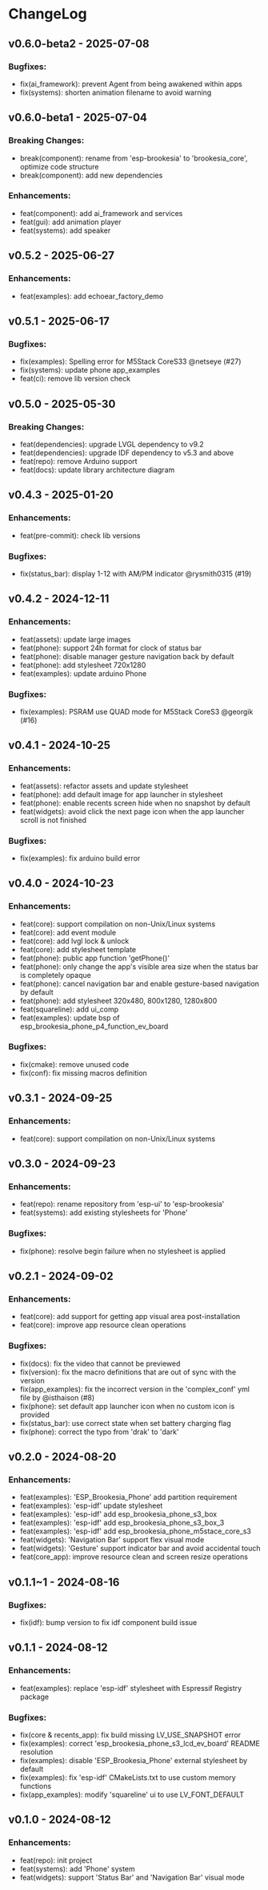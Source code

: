 # ChangeLog

## v0.6.0-beta2 - 2025-07-08

### Bugfixes:

* fix(ai_framework): prevent Agent from being awakened within apps
* fix(systems): shorten animation filename to avoid warning

## v0.6.0-beta1 - 2025-07-04

### Breaking Changes:

* break(component): rename from 'esp-brookesia' to 'brookesia_core', optimize code structure
* break(component): add new dependencies

### Enhancements:

* feat(component): add ai_framework and services
* feat(gui): add animation player
* feat(systems): add speaker

## v0.5.2 - 2025-06-27

### Enhancements:

* feat(examples): add echoear_factory_demo

## v0.5.1 - 2025-06-17

### Bugfixes:

* fix(examples): Spelling error for M5Stack CoreS33 @netseye (#27)
* fix(systems): update phone app_examples
* feat(ci): remove lib version check

## v0.5.0 - 2025-05-30

### Breaking Changes:

* feat(dependencies): upgrade LVGL dependency to v9.2
* feat(dependencies): upgrade IDF dependency to v5.3 and above
* feat(repo): remove Arduino support
* feat(docs): update library architecture diagram

## v0.4.3 - 2025-01-20

### Enhancements:

* feat(pre-commit): check lib versions

### Bugfixes:

* fix(status_bar): display 1-12 with AM/PM indicator @rysmith0315 (#19)

## v0.4.2 - 2024-12-11

### Enhancements:

* feat(assets): update large images
* feat(phone): support 24h format for clock of status bar
* feat(phone): disable manager gesture navigation back by default
* feat(phone): add stylesheet 720x1280
* feat(examples): update arduino Phone

### Bugfixes:

* fix(examples): PSRAM use QUAD mode for M5Stack CoreS3 @georgik (#16)

## v0.4.1 - 2024-10-25

### Enhancements:

* feat(assets): refactor assets and update stylesheet
* feat(phone): add default image for app launcher in stylesheet
* feat(phone): enable recents screen hide when no snapshot by default
* feat(widgets): avoid click the next page icon when the app launcher scroll is not finished

### Bugfixes:

* fix(examples): fix arduino build error

## v0.4.0 - 2024-10-23

### Enhancements:

* feat(core): support compilation on non-Unix/Linux systems
* feat(core): add event module
* feat(core): add lvgl lock & unlock
* feat(core): add stylesheet template
* feat(phone): public app function 'getPhone()'
* feat(phone): only change the app's visible area size when the status bar is completely opaque
* feat(phone): cancel navigation bar and enable gesture-based navigation by default
* feat(phone): add stylesheet 320x480, 800x1280, 1280x800
* feat(squareline): add ui_comp
* feat(examples): update bsp of esp_brookesia_phone_p4_function_ev_board

### Bugfixes:

* fix(cmake): remove unused code
* fix(conf): fix missing macros definition

## v0.3.1 - 2024-09-25

### Enhancements:

* feat(core): support compilation on non-Unix/Linux systems

## v0.3.0 - 2024-09-23

### Enhancements:

* feat(repo): rename repository from 'esp-ui' to 'esp-brookesia'
* feat(systems): add existing stylesheets for 'Phone'

### Bugfixes:

* fix(phone): resolve begin failure when no stylesheet is applied

## v0.2.1 - 2024-09-02

### Enhancements:

* feat(core): add support for getting app visual area post-installation
* feat(core): improve app resource clean operations

### Bugfixes:

* fix(docs): fix the video that cannot be previewed
* fix(version): fix the macro definitions that are out of sync with the version
* fix(app_examples): fix the incorrect version in the 'complex_conf' yml file by @isthaison (#8)
* fix(phone): set default app launcher icon when no custom icon is provided
* fix(status_bar): use correct state when set battery charging flag
* fix(phone): correct the typo from 'drak' to 'dark'

## v0.2.0 - 2024-08-20

### Enhancements:

* feat(examples): 'ESP_Brookesia_Phone' add partition requirement
* feat(examples): 'esp-idf' update stylesheet
* feat(examples): 'esp-idf' add esp_brookesia_phone_s3_box
* feat(examples): 'esp-idf' add esp_brookesia_phone_s3_box_3
* feat(examples): 'esp-idf' add esp_brookesia_phone_m5stace_core_s3
* feat(widgets): 'Navigation Bar' support flex visual mode
* feat(widgets): 'Gesture' support indicator bar and avoid accidental touch
* feat(core_app): improve resource clean and screen resize operations

## v0.1.1~1 - 2024-08-16

### Bugfixes:

* fix(idf): bump version to fix idf component build issue

## v0.1.1 - 2024-08-12

### Enhancements:

* feat(examples): replace 'esp-idf' stylesheet with Espressif Registry package

### Bugfixes:

* fix(core & recents_app): fix build missing LV_USE_SNAPSHOT error
* fix(examples): correct 'esp_brookesia_phone_s3_lcd_ev_board' README resolution
* fix(examples): disable 'ESP_Brookesia_Phone' external stylesheet by default
* fix(examples): fix 'esp-idf' CMakeLists.txt to use custom memory functions
* fix(app_examples): modify 'squareline' ui to use LV_FONT_DEFAULT

## v0.1.0 - 2024-08-12

### Enhancements:

* feat(repo): init project
* feat(systems): add 'Phone' system
* feat(widgets): support 'Status Bar' and 'Navigation Bar' visual mode

